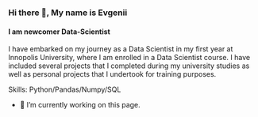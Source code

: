 ### Hi there 👋, My name is Evgenii
#### I am newcomer Data-Scientist
I have embarked on my journey as a Data Scientist in my first year at Innopolis University, where I am enrolled in a Data Scientist course. I have included several projects that I completed during my university studies as well as personal projects that I undertook for training purposes.

Skills: Python/Pandas/Numpy/SQL

- 🔭 I’m currently working on this page. 




